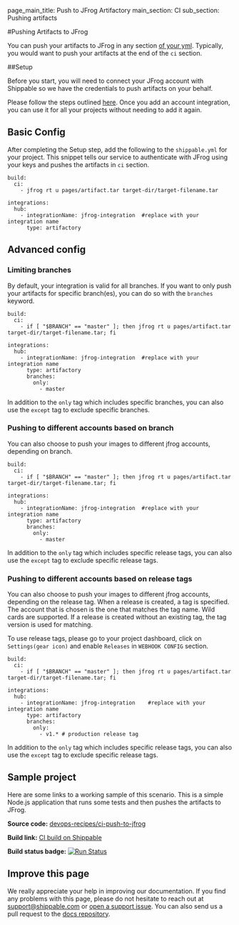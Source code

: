 page_main_title: Push to JFrog Artifactory
main_section: CI
sub_section: Pushing artifacts

#Pushing Artifacts to JFrog

You can push your artifacts to JFrog in any section [of your yml](/ci/yml-structure/#anatomy-of-shippableyml). Typically, you would want to push your artifacts at the end of the `ci` section.

##Setup

Before you start, you will need to connect your JFrog account with Shippable so we have the credentials to push artifacts on your behalf.

Please follow the steps outlined [here](/platform/integration/jfrog-artifactoryKey/). Once you add an account integration, you can use it for all your projects without needing to add it again.

## Basic Config

After completing the Setup step, add the following to the `shippable.yml` for your project. This snippet tells our service to authenticate with JFrog using your keys and pushes the artifacts in `ci` section.

```
build:
  ci:
    - jfrog rt u pages/artifact.tar target-dir/target-filename.tar

integrations:
  hub:
    - integrationName: jfrog-integration  #replace with your integration name
      type: artifactory
```

## Advanced config

### Limiting branches

By default, your integration is valid for all branches. If you want to only push your artifacts for specific branch(es), you can do so with the `branches` keyword.

```
build:
  ci:
    - if [ "$BRANCH" == "master" ]; then jfrog rt u pages/artifact.tar target-dir/target-filename.tar; fi

integrations:
  hub:
    - integrationName: jfrog-integration  #replace with your integration name
      type: artifactory
      branches:
        only:
          - master

```
In addition to the `only` tag which includes specific branches, you can also use the `except` tag to exclude specific branches.


### Pushing to different accounts based on branch

You can also choose to push your images to different jfrog accounts, depending on branch.

```
build:
  ci:
    - if [ "$BRANCH" == "master" ]; then jfrog rt u pages/artifact.tar target-dir/target-filename.tar; fi

integrations:
  hub:
    - integrationName: jfrog-integration  #replace with your integration name
      type: artifactory
      branches:
        only:
          - master
```

In addition to the `only` tag which includes specific release tags, you can also use the `except` tag to exclude specific release tags.

### Pushing to different accounts based on release tags

You can also choose to push your images to different jfrog accounts, depending on the release tag.
When a release is created, a tag is specified. The account that is chosen is the one that matches the tag name.
Wild cards are supported. If a release is created without an existing tag, the tag version is used for matching.

To use release tags, please go to your project dashboard, click on `Settings(gear icon)` and enable `Releases` in `WEBHOOK CONFIG`
section.

```
build:
  ci:
    - if [ "$BRANCH" == "master" ]; then jfrog rt u pages/artifact.tar target-dir/target-filename.tar; fi  

integrations:                               
  hub:
    - integrationName: jfrog-integration    #replace with your integration name   
      type: artifactory    
      branches:
        only:
          - v1.* # production release tag
```

In addition to the `only` tag which includes specific release tags, you can also use the `except` tag to exclude specific release tags.


## Sample project

Here are some links to a working sample of this scenario. This is a simple Node.js application that runs some tests and then pushes
the artifacts to JFrog.

**Source code:**  [devops-recipes/ci-push-to-jfrog](https://github.com/devops-recipes/ci-push-to-jfrog)

**Build link:** <a href="https://app.shippable.com/github/himanshu0503/ci-push-to-jfrog/runs/1/1/console" target="_blank"> CI build on Shippable</a>

**Build status badge:** [![Run Status](https://api.shippable.com/projects/5901b124cd251706003517fe/badge?branch=master)](https://app.shippable.com/github/himanshu0503/ci-push-to-jfrog)

## Improve this page

We really appreciate your help in improving our documentation. If you find any problems with this page, please do not hesitate to reach out at [support@shippable.com](mailto:support@shippable.com) or [open a support issue](https://www.github.com/Shippable/support/issues). You can also send us a pull request to the [docs repository](https://www.github.com/Shippable/docs).
